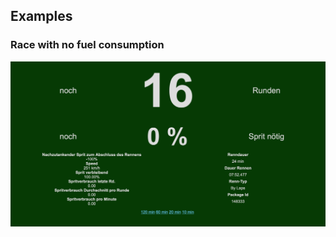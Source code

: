 ## Examples

### Race with no fuel consumption

![image-20240314143810051](README.assets/image-20240314143810051.png)